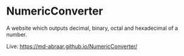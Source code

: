 # NumericConverter
A website which outputs decimal, binary, octal and hexadecimal of a number.

Live: https://md-abraar.github.io/NumericConverter/
